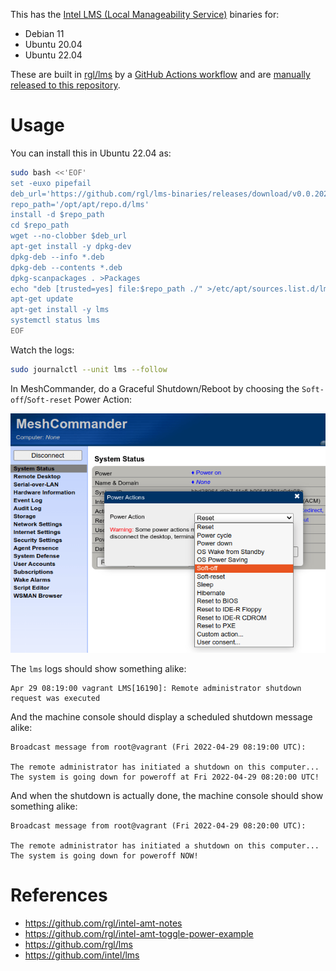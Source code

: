 This has the [Intel LMS (Local Manageability Service)](https://github.com/intel/lms) binaries for:

* Debian 11
* Ubuntu 20.04
* Ubuntu 22.04

These are built in [rgl/lms](https://github.com/rgl/lms) by a [GitHub Actions workflow](https://github.com/rgl/lms/actions) and are [manually released to this repository](https://github.com/rgl/lms-binaries/releases).

# Usage

You can install this in Ubuntu 22.04 as:

```bash
sudo bash <<'EOF'
set -euxo pipefail
deb_url='https://github.com/rgl/lms-binaries/releases/download/v0.0.20220623/lms-2226.0.0-ubuntu-22.04.deb'
repo_path='/opt/apt/repo.d/lms'
install -d $repo_path
cd $repo_path
wget --no-clobber $deb_url
apt-get install -y dpkg-dev
dpkg-deb --info *.deb
dpkg-deb --contents *.deb
dpkg-scanpackages . >Packages
echo "deb [trusted=yes] file:$repo_path ./" >/etc/apt/sources.list.d/lms.list
apt-get update
apt-get install -y lms
systemctl status lms
EOF
```

Watch the logs:

```bash
sudo journalctl --unit lms --follow
```

In MeshCommander, do a Graceful Shutdown/Reboot by choosing the `Soft-off`/`Soft-reset` Power Action:

![](meshcommander-soft-off.png)

The `lms` logs should show something alike:

```plain
Apr 29 08:19:00 vagrant LMS[16190]: Remote administrator shutdown request was executed
```

And the machine console should display a scheduled shutdown message alike:

```plain
Broadcast message from root@vagrant (Fri 2022-04-29 08:19:00 UTC):

The remote administrator has initiated a shutdown on this computer...
The system is going down for poweroff at Fri 2022-04-29 08:20:00 UTC!
```

And when the shutdown is actually done, the machine console should show something alike:

```plain
Broadcast message from root@vagrant (Fri 2022-04-29 08:20:00 UTC):

The remote administrator has initiated a shutdown on this computer...
The system is going down for poweroff NOW!
```

# References

* https://github.com/rgl/intel-amt-notes
* https://github.com/rgl/intel-amt-toggle-power-example
* https://github.com/rgl/lms
* https://github.com/intel/lms

